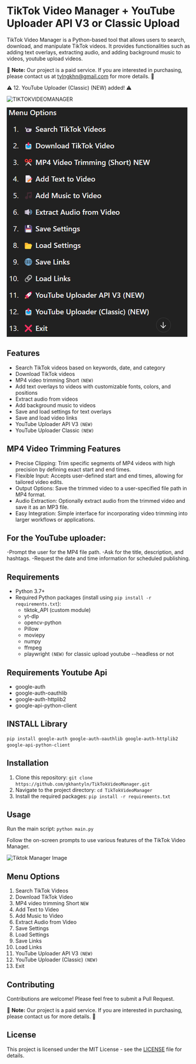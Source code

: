 # TikTok Video Manager + YouTube Uploader API V3 or Classic Upload

TikTok Video Manager is a Python-based tool that allows users to search, download, and manipulate TikTok videos. It provides functionalities such as adding text overlays, extracting audio, and adding background music to videos, youtube upload videos.

:money_with_wings: **Note:** Our project is a paid service. If you are interested in purchasing, please contact us at [tylngkhn@gmail.com](mailto:tylngkhn@gmail.com) for more details. :email:

⚠️ 12. YouTube Uploader (Classic) (NEW) added! ⚠️


![TIKTOKVIDEOMANAGER](https://media.giphy.com/media/v1.Y2lkPTc5MGI3NjExM3oxdTVoMTYwbWtvZWhqZHZtanc4M3djY3RzYmdxamphNThncjN3NiZlcD12MV9pbnRlcm5hbF9naWZfYnlfaWQmY3Q9Zw/gD7oLtEq0F4p9L0A6h/giphy.gif)

![Tiktok Manager Image](https://github.com/gkhantyln/TikTokVideoManager/blob/main/screen_menu.png)


## Features

- Search TikTok videos based on keywords, date, and category
- Download TikTok videos
- MP4 video trimming Short ```(NEW)```
- Add text overlays to videos with customizable fonts, colors, and positions
- Extract audio from videos
- Add background music to videos
- Save and load settings for text overlays
- Save and load video links
- YouTube Uploader API V3 ```(NEW)```
- YouTube Uploader Classic ```(NEW)```

## MP4 Video Trimming Features
- Precise Clipping: Trim specific segments of MP4 videos with high precision by defining exact start and end times.
- Flexible Input: Accepts user-defined start and end times, allowing for tailored video edits.
- Output Options: Save the trimmed video to a user-specified file path in MP4 format.
- Audio Extraction: Optionally extract audio from the trimmed video and save it as an MP3 file.
- Easy Integration: Simple interface for incorporating video trimming into larger workflows or applications.

## For the YouTube uploader:
-Prompt the user for the MP4 file path.
-Ask for the title, description, and hashtags.
-Request the date and time information for scheduled publishing.


## Requirements

- Python 3.7+
- Required Python packages (install using `pip install -r requirements.txt`):
  - tiktok_API (custom module)
  - yt-dlp
  - opencv-python
  - Pillow
  - moviepy
  - numpy
  - ffmpeg
  - playwright  `(NEW)` for classic upload youtube --headless or not 

## Requirements Youtube Api
- google-auth
- google-auth-oauthlib
- google-auth-httplib2
- google-api-python-client

## INSTALL Library
```pip install google-auth google-auth-oauthlib google-auth-httplib2 google-api-python-client```

## Installation

1. Clone this repository: 
```git clone https://github.com/gkhantyln/TikTokVideoManager.git```
2. Navigate to the project directory:
```cd TikTokVideoManager```
3. Install the required packages:
```pip install -r requirements.txt```


## Usage
Run the main script: `python main.py`

Follow the on-screen prompts to use various features of the TikTok Video Manager.

![Tiktok Manager Image](https://github.com/gkhantyln/TikTokVideoManager/blob/main/screen2.png)

## Menu Options

1. Search TikTok Videos
2. Download TikTok Video
3. MP4 video trimming Short  `NEW`
4. Add Text to Video
5. Add Music to Video
6. Extract Audio from Video
7. Save Settings
8. Load Settings
9. Save Links
10. Load Links
11. YouTube Uploader API V3 `(NEW)`
12. YouTube Uploader (Classic) `(NEW)`
13. Exit

## Contributing

Contributions are welcome! Please feel free to submit a Pull Request.

:money_with_wings: **Note:** Our project is a paid service. If you are interested in purchasing, please contact us for more details. :email:


## License

This project is licensed under the MIT License - see the [LICENSE](LICENSE) file for details.

